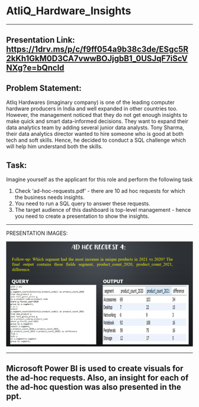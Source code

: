 # AtliQ_Hardware_Insights
---------------
Presentation Link: https://1drv.ms/p/c/f9ff054a9b38c3de/ESgc5R2kKh1GkM0D3CA7vwwBOJjgbB1_0USJqF7iScVNXg?e=bQncld
---------------------------------

Problem Statement:
----------------------------------
Atliq Hardwares (imaginary company) is one of the leading computer hardware producers in India and well expanded in other countries too.
However, the management noticed that they do not get enough insights to make quick and smart data-informed decisions. They want to expand their data analytics team by adding several junior data analysts. Tony Sharma, their data analytics director wanted to hire someone who is good at both tech and soft skills. Hence, he decided to conduct a SQL challenge which will help him understand both the skills.

Task:  
---------------------------------------
Imagine yourself as the applicant for this role and perform the following task

1.    Check ‘ad-hoc-requests.pdf’ - there are 10 ad hoc requests for which the business needs insights.
2.    You need to run a SQL query to answer these requests. 
3.    The target audience of this dashboard is top-level management - hence you need to create a presentation to show the insights.
----------------------------------------------------------
PRESENTATION IMAGES:

![Alt text](https://github.com/KiranDatta16/AtliQ_Hardware_Insights/blob/d699535ea0e8fe1b4e002c432d84f884b75471a7/Screenshot%20(88).png)

----------------------------------------------------------
Microsoft Power BI  is used to create visuals for the ad-hoc requests. Also, an insight for each of the ad-hoc question was also presented in the ppt.
---------------------------------
